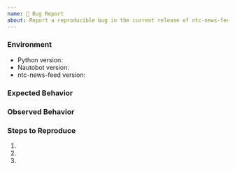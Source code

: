 ```yaml
---
name: 🐛 Bug Report
about: Report a reproducible bug in the current release of ntc-news-feed
---
```


### Environment
* Python version:  <!-- Example: 3.11.4 -->
* Nautobot version:  <!-- Example: 2.0.0 -->
* ntc-news-feed version:  <!-- Example: 1.0.0 -->

<!-- What did you expect to happen? -->
### Expected Behavior


<!-- What happened instead? -->
### Observed Behavior

<!--
    Describe in detail the exact steps that someone else can take to reproduce
    this bug using the current release.
-->
### Steps to Reproduce
1.
2.
3.
